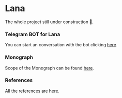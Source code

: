 # Lana
The whole project still under construction :construction:.

### Telegram BOT for Lana
You can start an conversation with the bot clicking [here](https://t.me/lana_pa_bot). 

### Monograph
Scope of the Monograph can be found [here](/MONOGRAPH-SCOPE.md).

### References
All the references are [here](/REFERENCES.md).
